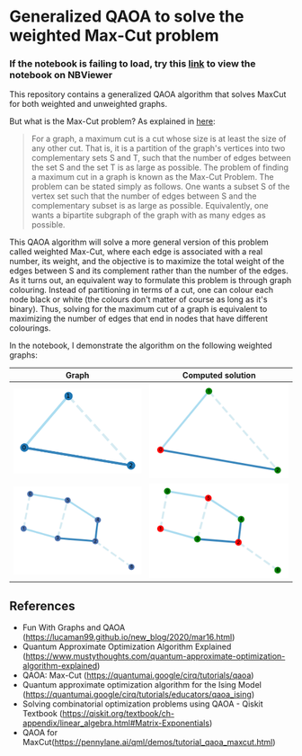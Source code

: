# Generalized QAOA to solve the weighted Max-Cut problem
### If the notebook is failing to load, try this [link](https://nbviewer.jupyter.org/github/Sinestro38/Using-QAOA-to-make-a-generalized-weighted-MaxCut-solver/blob/main/Weighted%20max-cut%20graph.ipynb) to view the notebook on NBViewer

This repository contains a generalized QAOA algorithm that solves MaxCut for both weighted and unweighted graphs. 

But what is the Max-Cut problem? As explained in [here](https://en.wikipedia.org/wiki/Maximum_cut):
> For a graph, a maximum cut is a cut whose size is at least the size of any other cut. That is, it is a partition of the graph's vertices into two complementary sets S and T, such that the number of edges between the set S and the set T is as large as possible. The problem of finding a maximum cut in a graph is known as the Max-Cut Problem. 
The problem can be stated simply as follows. One wants a subset S of the vertex set such that the number of edges between S and the complementary subset is as large as possible. Equivalently, one wants a bipartite subgraph of the graph with as many edges as possible.

This QAOA algorithm will solve a more general version of this problem called weighted Max-Cut, where each edge is associated with a real number, its weight, and the objective is to maximize the total weight of the edges between S and its complement rather than the number of the edges. As it turns out, an equivalent way to formulate this problem is through graph colouring. Instead of partitioning in terms of a cut, one can colour each node black or white (the colours don't matter of course as long as it's binary). Thus, solving for the maximum cut of a graph is equivalent to maximizing the number of edges that end in nodes that have different colourings.

In the notebook, I demonstrate the algorithm on the following weighted graphs:

Graph                                     |  Computed solution
:-------------------------:|:-------------------------:
![](images/weighted_unsolved_simple.png)  |  ![](images/weighted_solved_simple.png)
![](images/weighted_unsolved_complex.png)  |  ![](images/weighted_solved_complex.png)

## References
* Fun With Graphs and QAOA (https://lucaman99.github.io/new_blog/2020/mar16.html)
* Quantum Approximate Optimization Algorithm Explained (https://www.mustythoughts.com/quantum-approximate-optimization-algorithm-explained)
* QAOA: Max-Cut (https://quantumai.google/cirq/tutorials/qaoa)
* Quantum approximate optimization algorithm for the Ising Model (https://quantumai.google/cirq/tutorials/educators/qaoa_ising)
* Solving combinatorial optimization problems using QAOA - Qiskit Textbook (https://qiskit.org/textbook/ch-appendix/linear_algebra.html#Matrix-Exponentials)
* QAOA for MaxCut(https://pennylane.ai/qml/demos/tutorial_qaoa_maxcut.html)
